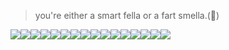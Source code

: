 > you're either a smart fella or a fart smella.(&#x1F34E;)

![](https://wilardo.crd.co/assets/images/gallery08/4895123d_original.gif?v=d19c95ca)![](https://y2k.neocities.org/stamps/tumblr_pdtswyY1sp1wpplaao6_250.jpg)![](https://wilardo.crd.co/assets/images/gallery13/32659efd_original.gif?v=d19c95ca)![](https://images-wixmp-ed30a86b8c4ca887773594c2.wixmp.com/f/5552cb82-6fb8-4c7f-9d29-a10b2e5daf6c/ddafxsr-85b54cdd-5e91-442c-98f2-74591f143d09.png?token=eyJ0eXAiOiJKV1QiLCJhbGciOiJIUzI1NiJ9.eyJzdWIiOiJ1cm46YXBwOjdlMGQxODg5ODIyNjQzNzNhNWYwZDQxNWVhMGQyNmUwIiwiaXNzIjoidXJuOmFwcDo3ZTBkMTg4OTgyMjY0MzczYTVmMGQ0MTVlYTBkMjZlMCIsIm9iaiI6W1t7InBhdGgiOiJcL2ZcLzU1NTJjYjgyLTZmYjgtNGM3Zi05ZDI5LWExMGIyZTVkYWY2Y1wvZGRhZnhzci04NWI1NGNkZC01ZTkxLTQ0MmMtOThmMi03NDU5MWYxNDNkMDkucG5nIn1dXSwiYXVkIjpbInVybjpzZXJ2aWNlOmZpbGUuZG93bmxvYWQiXX0.TpcPO50NvqJpIXXuduyqgVDcpRf59tMBJPY2_O8BxI0)![](https://64.media.tumblr.com/7a82699302d1d9aac8e7ed5a78c1f4f4/a4a715527ced9f74-d2/s100x200/0c9eceab71e563730bf7cd59c627c6e741958ba0.gifv)![](https://mikejima.crd.co/assets/images/gallery14/da2ea676.gif?v=16e7e82c)![](https://images-wixmp-ed30a86b8c4ca887773594c2.wixmp.com/f/425ce689-235e-4cfa-af1c-9ce15f33b7d3/dc1b0ji-e9d0ffdb-3a66-45ee-9915-dfc3407d8a37.png/v1/fill/w_99,h_56/124__stamp__by_kingbases_dc1b0ji-fullview.png?token=eyJ0eXAiOiJKV1QiLCJhbGciOiJIUzI1NiJ9.eyJzdWIiOiJ1cm46YXBwOjdlMGQxODg5ODIyNjQzNzNhNWYwZDQxNWVhMGQyNmUwIiwiaXNzIjoidXJuOmFwcDo3ZTBkMTg4OTgyMjY0MzczYTVmMGQ0MTVlYTBkMjZlMCIsIm9iaiI6W1t7ImhlaWdodCI6Ijw9NTYiLCJwYXRoIjoiXC9mXC80MjVjZTY4OS0yMzVlLTRjZmEtYWYxYy05Y2UxNWYzM2I3ZDNcL2RjMWIwamktZTlkMGZmZGItM2E2Ni00NWVlLTk5MTUtZGZjMzQwN2Q4YTM3LnBuZyIsIndpZHRoIjoiPD05OSJ9XV0sImF1ZCI6WyJ1cm46c2VydmljZTppbWFnZS5vcGVyYXRpb25zIl19.cveoBWngSQoEfNYbUUrpBPeVibHIffvmRJbXoqbKdWY)![](https://images-wixmp-ed30a86b8c4ca887773594c2.wixmp.com/f/5b5712f7-803b-4b98-ba97-749f1a107087/d9ebfzz-59b93724-74de-41ed-b85d-bcf0ab6016fa.gif?token=eyJ0eXAiOiJKV1QiLCJhbGciOiJIUzI1NiJ9.eyJzdWIiOiJ1cm46YXBwOjdlMGQxODg5ODIyNjQzNzNhNWYwZDQxNWVhMGQyNmUwIiwiaXNzIjoidXJuOmFwcDo3ZTBkMTg4OTgyMjY0MzczYTVmMGQ0MTVlYTBkMjZlMCIsIm9iaiI6W1t7InBhdGgiOiJcL2ZcLzViNTcxMmY3LTgwM2ItNGI5OC1iYTk3LTc0OWYxYTEwNzA4N1wvZDllYmZ6ei01OWI5MzcyNC03NGRlLTQxZWQtYjg1ZC1iY2YwYWI2MDE2ZmEuZ2lmIn1dXSwiYXVkIjpbInVybjpzZXJ2aWNlOmZpbGUuZG93bmxvYWQiXX0.esrsArATKDJoejkx-OCqVZeyEFevZxALJ7Hm0uHuY-A)![](https://64.media.tumblr.com/7b2d2bc2daaa7e49b4060f50580ac32c/c3de01a11644097d-ba/s100x200/e6cd1fba5d8acfd79709ec6bced89ac4f6f109ef.gifv)![](https://i.imgur.com/vqU6SYQ.png)![](https://i.imgur.com/SoAfof5.gif)![](https://paleking.carrd.co/assets/images/gallery07/0dfcbc2c.png?v26071698921061)![](https://tobystamps.carrd.co/assets/images/image38.png?v=3c40697a)![](https://images-wixmp-ed30a86b8c4ca887773594c2.wixmp.com/f/5552cb82-6fb8-4c7f-9d29-a10b2e5daf6c/dcn3pdq-51c1ef84-6608-4628-9f03-afda3790105a.png?token=eyJ0eXAiOiJKV1QiLCJhbGciOiJIUzI1NiJ9.eyJzdWIiOiJ1cm46YXBwOjdlMGQxODg5ODIyNjQzNzNhNWYwZDQxNWVhMGQyNmUwIiwiaXNzIjoidXJuOmFwcDo3ZTBkMTg4OTgyMjY0MzczYTVmMGQ0MTVlYTBkMjZlMCIsIm9iaiI6W1t7InBhdGgiOiJcL2ZcLzU1NTJjYjgyLTZmYjgtNGM3Zi05ZDI5LWExMGIyZTVkYWY2Y1wvZGNuM3BkcS01MWMxZWY4NC02NjA4LTQ2MjgtOWYwMy1hZmRhMzc5MDEwNWEucG5nIn1dXSwiYXVkIjpbInVybjpzZXJ2aWNlOmZpbGUuZG93bmxvYWQiXX0.TvQambsMukN57tujs2qoN-rkq8qt_QBfHAjB0zzU9_U)![](https://y2k.neocities.org/stamps/pengis.jpg)![](https://images-wixmp-ed30a86b8c4ca887773594c2.wixmp.com/f/83c8654d-1c7f-4322-aa73-ca3064829e3a/ddqz2rr-060986ea-70b2-424d-b803-5df15753abdc.png/v1/fill/w_99,h_56/resident_evil_stamp_by_milkweed_kin_ddqz2rr-fullview.png?token=eyJ0eXAiOiJKV1QiLCJhbGciOiJIUzI1NiJ9.eyJzdWIiOiJ1cm46YXBwOjdlMGQxODg5ODIyNjQzNzNhNWYwZDQxNWVhMGQyNmUwIiwiaXNzIjoidXJuOmFwcDo3ZTBkMTg4OTgyMjY0MzczYTVmMGQ0MTVlYTBkMjZlMCIsIm9iaiI6W1t7ImhlaWdodCI6Ijw9NTYiLCJwYXRoIjoiXC9mXC84M2M4NjU0ZC0xYzdmLTQzMjItYWE3My1jYTMwNjQ4MjllM2FcL2RkcXoycnItMDYwOTg2ZWEtNzBiMi00MjRkLWI4MDMtNWRmMTU3NTNhYmRjLnBuZyIsIndpZHRoIjoiPD05OSJ9XV0sImF1ZCI6WyJ1cm46c2VydmljZTppbWFnZS5vcGVyYXRpb25zIl19.-Ma-rALIrpkmF45vZ4hDYWFdVm73P9vIbFIIVAgERuI)
















































